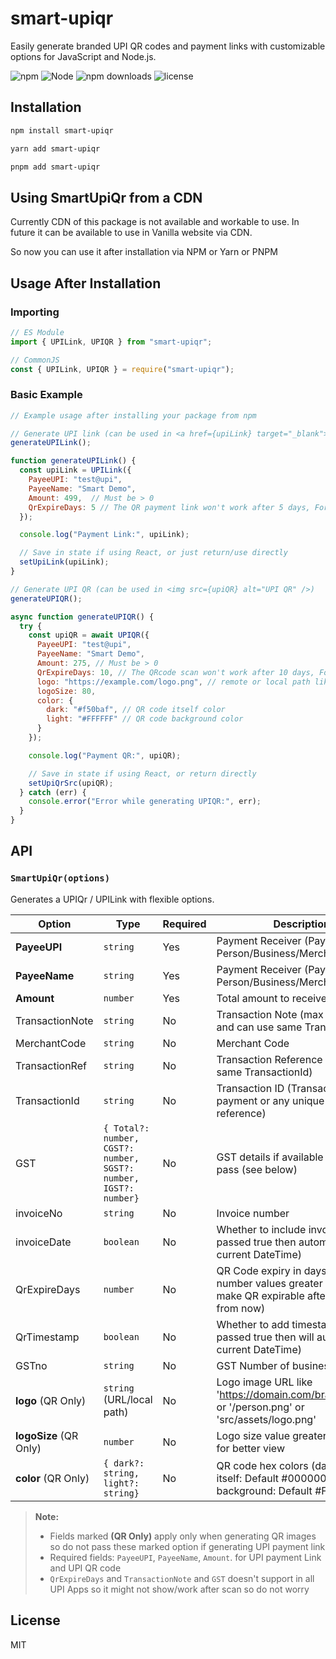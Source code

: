 # smart-upiqr

Easily generate branded UPI QR codes and payment links with customizable options for JavaScript and Node.js.

![npm](https://img.shields.io/npm/v/smart-upiqr)
![Node](https://img.shields.io/node/v/smart-upiqr)
![npm downloads](https://img.shields.io/npm/dm/smart-upiqr)
![license](https://img.shields.io/npm/l/smart-upiqr)

## Installation

```bash
npm install smart-upiqr
```
```bash
yarn add smart-upiqr
```
```bash
pnpm add smart-upiqr
```


## Using SmartUpiQr from a CDN

Currently CDN of this package is not available and workable to use. In future it can be available to use in Vanilla website via CDN.

So now you can use it after installation via NPM or Yarn or PNPM

## Usage After Installation

### Importing

```javascript
// ES Module
import { UPILink, UPIQR } from "smart-upiqr";

// CommonJS
const { UPILink, UPIQR } = require("smart-upiqr");
```

### Basic Example

```javascript
// Example usage after installing your package from npm

// Generate UPI link (can be used in <a href={upiLink} target="_blank">Pay Now</a>)
generateUPILink();

function generateUPILink() {
  const upiLink = UPILink({
    PayeeUPI: "test@upi",
    PayeeName: "Smart Demo",
    Amount: 499,  // Must be > 0
    QrExpireDays: 5 // The QR payment link won't work after 5 days, For more info, read below
  });

  console.log("Payment Link:", upiLink);

  // Save in state if using React, or just return/use directly
  setUpiLink(upiLink);
}

// Generate UPI QR (can be used in <img src={upiQR} alt="UPI QR" />)
generateUPIQR();

async function generateUPIQR() {
  try {
    const upiQR = await UPIQR({
      PayeeUPI: "test@upi",
      PayeeName: "Smart Demo",
      Amount: 275, // Must be > 0
      QrExpireDays: 10, // The QRcode scan won't work after 10 days, For more info, read below
      logo: "https://example.com/logo.png", // remote or local path like "/logo.png" or "/src/assets/logo.png"
      logoSize: 80,
      color: {
        dark: "#f50baf", // QR code itself color
        light: "#FFFFFF" // QR code background color
      }
    });

    console.log("Payment QR:", upiQR);

    // Save in state if using React, or return directly
    setUpiQrSrc(upiQR);
  } catch (err) {
    console.error("Error while generating UPIQR:", err);
  }
}

```

## API

### `SmartUpiQr(options)`

Generates a UPIQr / UPILink with flexible options.


| Option     | Type                               | Required | Description                                                                 |
|-----------------|------------------------------------|----------|-----------------------------------------------------------------------------|
| **PayeeUPI**    | `string`                           | Yes      | Payment Receiver (Payee) Person/Business/Merchant UPI ID                                             |
| **PayeeName**   | `string`                           | Yes      | Payment Receiver (Payee) Person/Business/Merchant Name                               |
| **Amount**      | `number`                           | Yes      | Total amount to receive                                                     |
| TransactionNote | `string`                           | No       | Transaction Note (max 50 chracter and can use same Transaction Id)                                                           |
| MerchantCode    | `string`                           | No       | Merchant Code                                                               |
| TransactionRef  | `string`                           | No       | Transaction Reference (Can use same TransactionId)                                                      |
| TransactionId   | `string`                           | No       | Transaction ID (Transaction id of payment or any unique id for reference)                                                             |
| GST             | `{ Total?: number, CGST?: number, SGST?: number, IGST?: number}`                           | No       | GST details if available or want to pass (see below)                                                     |
| invoiceNo       | `string`                           | No       | Invoice number                                                              |
| invoiceDate     | `boolean`                          | No       | Whether to include invoice date (If passed true then automatic add current DateTime)                                            |
| QrExpireDays    | `number`                           | No       | QR Code expiry in days (Pass number values greater than 0 to make QR expirable after that day from now)                                                     |
| QrTimestamp     | `boolean`                          | No       | Whether to add timestamp in QR (If passed true then will automatic add current DateTime)                                             |
| GSTno           | `string`                           | No       | GST Number of business                                                      |
| **logo** (QR Only)       | `string` (URL/local path)                     | No       | Logo image URL like 'https://domain.com/brandlogo.png' or '/person.png' or 'src/assets/logo.png'                |
| **logoSize** (QR Only)   | `number`                      | No       | Logo size value greater than 5-10 for better view                                               |
| **color** (QR Only)      | `{ dark?: string, light?: string}` | No       | QR code hex colors (dark for QR itself: Default #000000 and light for background: Default #FFFFFF)                        |


> **Note:**  
> - Fields marked **(QR Only)** apply only when generating QR images so do not pass these marked option if generating UPI payment link 
> - Required fields: `PayeeUPI`, `PayeeName`, `Amount`. for UPI payment Link and UPI QR code
> - `QrExpireDays` and `TransactionNote` and `GST` doesn't support in all UPI Apps so it might not show/work after scan so do not worry


## License

MIT
